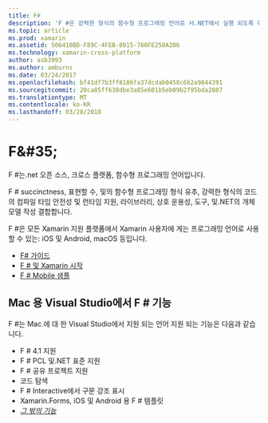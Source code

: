 ```yaml
---
title: F#
description: 'F #은 강력한 형식의 함수형 프로그래밍 언어로 서.NET에서 실행 되도록 디자인'
ms.topic: article
ms.prod: xamarin
ms.assetid: 506410BD-F89C-4FEB-8915-760FE250A206
ms.technology: xamarin-cross-platform
author: asb3993
ms.author: amburns
ms.date: 03/24/2017
ms.openlocfilehash: bf41df7b3ff8186fa37dcdab0458c6b2a9844391
ms.sourcegitcommit: 20ca85ff638dbe3a85e601b5eb09b2f95bda2807
ms.translationtype: MT
ms.contentlocale: ko-KR
ms.lasthandoff: 03/28/2018
---
```

# <a name="f35"></a>F&AMP;#35;

F #는.net 오픈 소스, 크로스 플랫폼, 함수형 프로그래밍 언어입니다.

F # succinctness, 표현할 수, 및의 함수형 프로그래밍 형식 유추, 강력한 형식의 코드의 컴파일 타임 안전성 및 런타임 지원, 라이브러리, 상호 운용성, 도구, 및.NET의 개체 모델 작성 결합합니다.

F #은 모든 Xamarin 지원 플랫폼에서 Xamarin 사용자에 게는 프로그래밍 언어로 사용할 수 있는: iOS 및 Android, macOS 등입니다.

- [F# 가이드](https://docs.microsoft.com/en-us/dotnet/fsharp/)
- [F # 및 Xamarin 시작](overview.md)
- [F # Mobile 샘플](samples.md)

## <a name="f-features-in-visual-studio-for-mac"></a>Mac 용 Visual Studio에서 F # 기능

F #는 Mac.에 대 한 Visual Studio에서 지원 되는 언어 지원 되는 기능은 다음과 같습니다.

- F # 4.1 지원
- F # PCL 및.NET 표준 지원
- F # 공유 프로젝트 지원
- 코드 탐색
- F # Interactive에서 구문 강조 표시
- Xamarin.Forms, iOS 및 Android 용 F # 템플릿
- [*그 밖의 기능*](https://developer.xamarin.com/releases/studio/xamarin.studio_6.0/xamarin.studio_6.0/#F_Enhancements)

